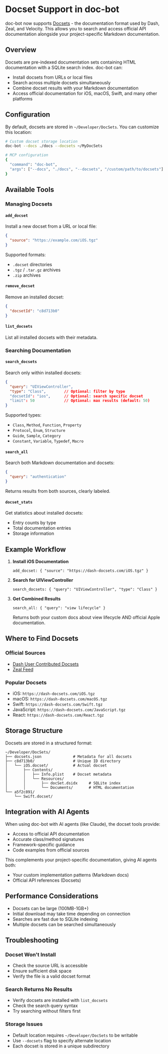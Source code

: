 # Docset Support in doc-bot

doc-bot now supports [Docsets](https://kapeli.com/docsets) - the documentation format used by Dash, Zeal, and Velocity. This allows you to search and access official API documentation alongside your project-specific Markdown documentation.

## Overview

Docsets are pre-indexed documentation sets containing HTML documentation with a SQLite search index. doc-bot can:
- Install docsets from URLs or local files
- Search across multiple docsets simultaneously
- Combine docset results with your Markdown documentation
- Access official documentation for iOS, macOS, Swift, and many other platforms

## Configuration

By default, docsets are stored in `~/Developer/DocSets`. You can customize this location:

```bash
# Custom docset storage location
doc-bot --docs ./docs --docsets ~/MyDocSets

# MCP configuration
{
  "command": "doc-bot",
  "args": ["--docs", "./docs", "--docsets", "/custom/path/to/docsets"]
}
```

## Available Tools

### Managing Docsets

#### `add_docset`
Install a new docset from a URL or local file:

```json
{
  "source": "https://example.com/iOS.tgz"
}
```

Supported formats:
- `.docset` directories
- `.tgz` / `.tar.gz` archives
- `.zip` archives

#### `remove_docset`
Remove an installed docset:

```json
{
  "docsetId": "c8d713b0"
}
```

#### `list_docsets`
List all installed docsets with their metadata.

### Searching Documentation

#### `search_docsets`
Search only within installed docsets:

```json
{
  "query": "UIViewController",
  "type": "Class",        // Optional: filter by type
  "docsetId": "ios",      // Optional: search specific docset
  "limit": 50             // Optional: max results (default: 50)
}
```

Supported types:
- `Class`, `Method`, `Function`, `Property`
- `Protocol`, `Enum`, `Structure`
- `Guide`, `Sample`, `Category`
- `Constant`, `Variable`, `Typedef`, `Macro`

#### `search_all`
Search both Markdown documentation and docsets:

```json
{
  "query": "authentication"
}
```

Returns results from both sources, clearly labeled.

#### `docset_stats`
Get statistics about installed docsets:
- Entry counts by type
- Total documentation entries
- Storage information

## Example Workflow

1. **Install iOS Documentation**
   ```
   add_docset: { "source": "https://dash-docsets.com/iOS.tgz" }
   ```

2. **Search for UIViewController**
   ```
   search_docsets: { "query": "UIViewController", "type": "Class" }
   ```

3. **Get Combined Results**
   ```
   search_all: { "query": "view lifecycle" }
   ```
   Returns both your custom docs about view lifecycle AND official Apple documentation.

## Where to Find Docsets

### Official Sources
- [Dash User Contributed Docsets](https://github.com/Kapeli/Dash-User-Contributions)
- [Zeal Feed](https://zealusercontributions.herokuapp.com/)

### Popular Docsets
- iOS: `https://dash-docsets.com/iOS.tgz`
- macOS: `https://dash-docsets.com/macOS.tgz`
- Swift: `https://dash-docsets.com/Swift.tgz`
- JavaScript: `https://dash-docsets.com/JavaScript.tgz`
- React: `https://dash-docsets.com/React.tgz`

## Storage Structure

Docsets are stored in a structured format:

```
~/Developer/DocSets/
├── docsets.json              # Metadata for all docsets
├── c8d713b0/                 # Unique ID directory
│   └── iOS.docset/           # Actual docset
│       ├── Contents/
│       │   ├── Info.plist    # Docset metadata
│       │   └── Resources/
│       │       ├── docSet.dsidx     # SQLite index
│       │       └── Documents/       # HTML documentation
└── a5f2c891/
    └── Swift.docset/
```

## Integration with AI Agents

When using doc-bot with AI agents (like Claude), the docset tools provide:
- Access to official API documentation
- Accurate class/method signatures
- Framework-specific guidance
- Code examples from official sources

This complements your project-specific documentation, giving AI agents both:
- Your custom implementation patterns (Markdown docs)
- Official API references (Docsets)

## Performance Considerations

- Docsets can be large (100MB-1GB+)
- Initial download may take time depending on connection
- Searches are fast due to SQLite indexing
- Multiple docsets can be searched simultaneously

## Troubleshooting

### Docset Won't Install
- Check the source URL is accessible
- Ensure sufficient disk space
- Verify the file is a valid docset format

### Search Returns No Results
- Verify docsets are installed with `list_docsets`
- Check the search query syntax
- Try searching without filters first

### Storage Issues
- Default location requires `~/Developer/DocSets` to be writable
- Use `--docsets` flag to specify alternate location
- Each docset is stored in a unique subdirectory